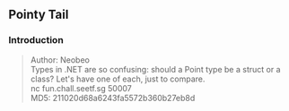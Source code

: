 ## Pointy Tail

### Introduction
>Author: Neobeo\
>Types in .NET are so confusing: should a Point type be a struct or a class? Let's have one of each, just to compare.\
>nc fun.chall.seetf.sg 50007\
>MD5: 211020d68a6243fa5572b360b27eb8d



